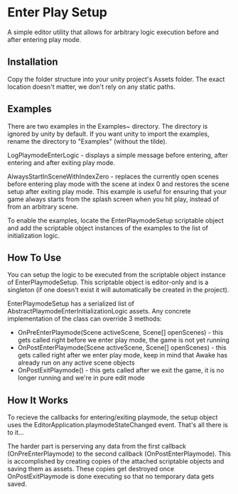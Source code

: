 # Enter Play Setup

A simple editor utility that allows for arbitrary logic execution before and after entering play mode.

## Installation

Copy the folder structure into your unity project's Assets folder. The exact location doesn't matter, we don't rely on any static paths.

## Examples

There are two examples in the Examples~ directory. The directory is ignored by unity by default. If you want unity to import the examples, rename the directory to "Examples" (without the tilde).

LogPlaymodeEnterLogic - displays a simple message before entering, after entering and after exiting play mode.

AlwaysStartInSceneWithIndexZero - replaces the currently open scenes before entering play mode with the scene at index 0 and restores the scene setup after exiting play mode. This example is useful for ensuring that your game always starts from the splash screen when you hit play, instead of from an arbitrary scene.

To enable the examples, locate the EnterPlaymodeSetup scriptable object and add the scriptable object instances of the examples to the list of initialization logic.

## How To Use

You can setup the logic to be executed from the scriptable object instance of EnterPlaymodeSetup. This scriptable object is editor-only and is a singleton (if one doesn't exist it will automatically be created in the project).

EnterPlaymodeSetup has a serialized list of AbstractPlaymodeEnterInitializationLogic assets. Any concrete implementation of the class can override 3 methods:

- OnPreEnterPlaymode(Scene activeScene, Scene[] openScenes) - this gets called right before we enter play mode, the game is not yet running
- OnPostEnterPlaymode(Scene activeScene, Scene[] openScenes) - this gets called right after we enter play mode, keep in mind that Awake has already run on any active scene objects
- OnPostExitPlaymode() - this gets called after we exit the game, it is no longer running and we're in pure edit mode

## How It Works

To recieve the callbacks for entering/exiting playmode, the setup object uses the EditorApplication.playmodeStateChanged event. That's all there is to it...

The harder part is perserving any data from the first callback (OnPreEnterPlaymode) to the second callback (OnPostEnterPlaymode). This is accomplished by creating copies of the attached scriptable objects and saving them as assets. These copies get destroyed once OnPostExitPlaymode is done executing so that no temporary data gets saved.
